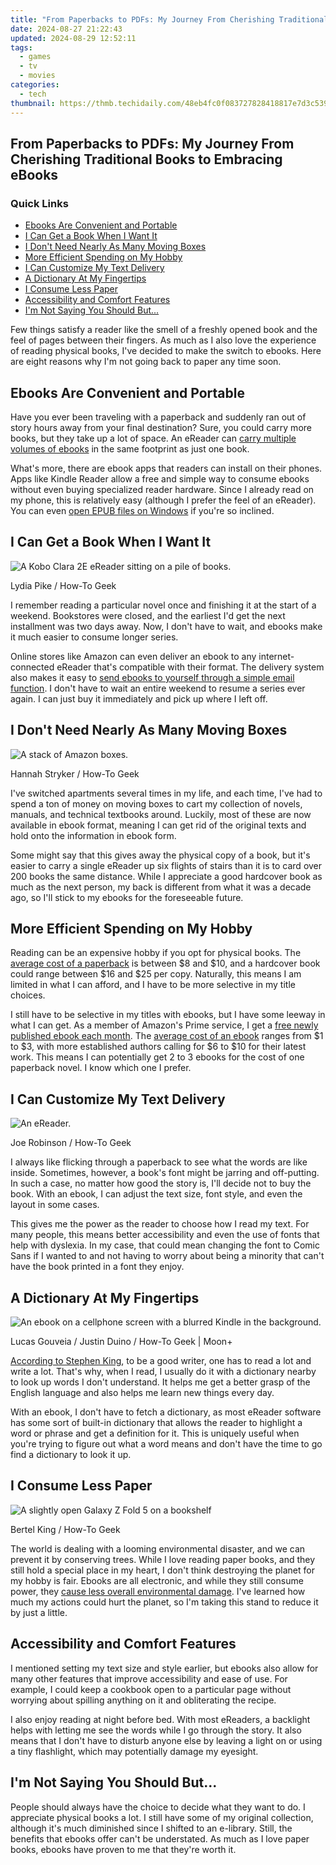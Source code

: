 ```yaml
---
title: "From Paperbacks to PDFs: My Journey From Cherishing Traditional Books to Embracing eBooks"
date: 2024-08-27 21:22:43
updated: 2024-08-29 12:52:11
tags:
  - games
  - tv
  - movies
categories:
  - tech
thumbnail: https://thmb.techidaily.com/48eb4fc0f083727828418817e7d3c53949a229ffb44504b07d25f967a878becd.png
---
```


## From Paperbacks to PDFs: My Journey From Cherishing Traditional Books to Embracing eBooks

### Quick Links

* [Ebooks Are Convenient and Portable](https://sound-issues.techidaily.com/troubleshooting-turtle-beach-microphone-issues-a-complete-fix-guide/)
* [I Can Get a Book When I Want It](https://fake-location.techidaily.com/in-2024-4-methods-to-turn-off-life-360-on-tecno-phantom-v-flip-without-anyone-knowing-drfone-by-drfone-virtual-android/)
* [I Don't Need Nearly As Many Moving Boxes](https://extra-resources.techidaily.com/the-ultimate-guide-to-non-contact-sensing/)
* [More Efficient Spending on My Hobby](https://iphone-unlock.techidaily.com/in-2024-how-do-you-unlock-your-apple-iphone-12-learn-all-4-methods-drfone-by-drfone-ios/)
* [I Can Customize My Text Delivery](https://change-location.techidaily.com/how-can-i-get-more-stardust-in-pokemon-go-on-samsung-galaxy-a34-5g-drfone-by-drfone-virtual-android/)
* [A Dictionary At My Fingertips](https://instagram-clips.techidaily.com/in-2024-instagram-slideshow-feature/)
* [I Consume Less Paper](https://tech-revival.techidaily.com/top-4-errors-to-steer-clear-of-in-chatgpt-based-content-generation/)
* [Accessibility and Comfort Features](https://change-location.techidaily.com/how-to-use-snapchat-location-spoofer-to-protect-your-privacy-on-nokia-c02-drfone-by-drfone-virtual-android/)
* [I'm Not Saying You Should But...](https://techno-recovery.techidaily.com/overcoming-the-challenge-fixing-errors-when-d3dx927dll-is-missing-or-unavailable/)

 Few things satisfy a reader like the smell of a freshly opened book and the feel of pages between their fingers. As much as I also love the experience of reading physical books, I've decided to make the switch to ebooks. Here are eight reasons why I'm not going back to paper any time soon.

##  Ebooks Are Convenient and Portable

 Have you ever been traveling with a paperback and suddenly ran out of story hours away from your final destination? Sure, you could carry more books, but they take up a lot of space. An eReader can [carry multiple volumes of ebooks](https://extra-guidance.techidaily.com/optimal-audio-on-ios-the-essentials-of-podcasting-for-2024/) in the same footprint as just one book.

 What's more, there are ebook apps that readers can install on their phones. Apps like Kindle Reader allow a free and simple way to consume ebooks without even buying specialized reader hardware. Since I already read on my phone, this is relatively easy (although I prefer the feel of an eReader). You can even [open EPUB files on Windows](https://apple-account.techidaily.com/in-2024-troubleshooting-error-connecting-to-the-apple-id-server-on-apple-iphone-15-plus-by-drfone-ios/) if you're so inclined.

##  I Can Get a Book When I Want It

![A Kobo Clara 2E eReader sitting on a pile of books.](https://static1.howtogeekimages.com/wordpress/wp-content/uploads/2024/04/img_4125-1.jpg) 

Lydia Pike / How-To Geek

 I remember reading a particular novel once and finishing it at the start of a weekend. Bookstores were closed, and the earliest I'd get the next installment was two days away. Now, I don't have to wait, and ebooks make it much easier to consume longer series.

 Online stores like Amazon can even deliver an ebook to any internet-connected eReader that's compatible with their format. The delivery system also makes it easy to [send ebooks to yourself through a simple email function](https://fox-http.techidaily.com/updated-the-complete-guide-to-affordable-online-passport-photo-services-for-2024/). I don't have to wait an entire weekend to resume a series ever again. I can just buy it immediately and pick up where I left off.

##  I Don't Need Nearly As Many Moving Boxes

![A stack of Amazon boxes.](https://static1.howtogeekimages.com/wordpress/wp-content/uploads/2023/11/53008501024_bdb4388b6a_o.jpg) 

Hannah Stryker / How-To Geek

 I've switched apartments several times in my life, and each time, I've had to spend a ton of money on moving boxes to cart my collection of novels, manuals, and technical textbooks around. Luckily, most of these are now available in ebook format, meaning I can get rid of the original texts and hold onto the information in ebook form.

 Some might say that this gives away the physical copy of a book, but it's easier to carry a single eReader up six flights of stairs than it is to card over 200 books the same distance. While I appreciate a good hardcover book as much as the next person, my back is different from what it was a decade ago, so I'll stick to my ebooks for the foreseeable future.

##  More Efficient Spending on My Hobby

 Reading can be an expensive hobby if you opt for physical books. The [average cost of a paperback](https://www.slj.com/story/slj-average-book-prices-2023-follett-baker-taylor) is between $8 and $10, and a hardcover book could range between $16 and $25 per copy. Naturally, this means I am limited in what I can afford, and I have to be more selective in my title choices.

 I still have to be selective in my titles with ebooks, but I have some leeway in what I can get. As a member of Amazon's Prime service, I get a [free newly published ebook each month](https://review-topics.techidaily.com/in-2024-how-to-change-spotify-location-after-moving-to-another-country-on-honor-x50iplus-drfone-by-drfone-virtual-android/). The [average cost of an ebook](https://automateed.com/average-ebook-price/) ranges from $1 to $3, with more established authors calling for $6 to $10 for their latest work. This means I can potentially get 2 to 3 ebooks for the cost of one paperback novel. I know which one I prefer.

##  I Can Customize My Text Delivery

![An eReader.](https://static1.howtogeekimages.com/wordpress/wp-content/uploads/2023/10/53125212620_0f222a0c93_o.jpg) 

Joe Robinson / How-To Geek  
  
 I always like flicking through a paperback to see what the words are like inside. Sometimes, however, a book's font might be jarring and off-putting. In such a case, no matter how good the story is, I'll decide not to buy the book. With an ebook, I can adjust the text size, font style, and even the layout in some cases.

 This gives me the power as the reader to choose how I read my text. For many people, this means better accessibility and even the use of fonts that help with dyslexia. In my case, that could mean changing the font to Comic Sans if I wanted to and not having to worry about being a minority that can't have the book printed in a font they enjoy.

##  A Dictionary At My Fingertips

![An ebook on a cellphone screen with a blurred Kindle in the background.](https://static1.howtogeekimages.com/wordpress/wp-content/uploads/2024/05/1000060858.jpg) 

Lucas Gouveia / Justin Duino / How-To Geek | Moon+

[According to Stephen King](https://www.goodreads.com/quotes/312517-if-you-want-to-be-a-writer-you-must-do), to be a good writer, one has to read a lot and write a lot. That's why, when I read, I usually do it with a dictionary nearby to look up words I don't understand. It helps me get a better grasp of the English language and also helps me learn new things every day.

 With an ebook, I don't have to fetch a dictionary, as most eReader software has some sort of built-in dictionary that allows the reader to highlight a word or phrase and get a definition for it. This is uniquely useful when you're trying to figure out what a word means and don't have the time to go find a dictionary to look it up.

##  I Consume Less Paper

![A slightly open Galaxy Z Fold 5 on a bookshelf](https://static1.howtogeekimages.com/wordpress/wp-content/uploads/wm/2024/05/a-slightly-open-galaxy-z-fold-5-on-a-bookshelf.jpg) 

Bertel King / How-To Geek

 The world is dealing with a looming environmental disaster, and we can prevent it by conserving trees. While I love reading paper books, and they still hold a special place in my heart, I don't think destroying the planet for my hobby is fair. Ebooks are all electronic, and while they still consume power, they [cause less overall environmental damage](https://ecobravo.co.uk/blogs/blog/7-surprisingly-amazing-environmental-benefits-of-e-books). I've learned how much my actions could hurt the planet, so I'm taking this stand to reduce it by just a little.

##  Accessibility and Comfort Features

 I mentioned setting my text size and style earlier, but ebooks also allow for many other features that improve accessibility and ease of use. For example, I could keep a cookbook open to a particular page without worrying about spilling anything on it and obliterating the recipe.

 I also enjoy reading at night before bed. With most eReaders, a backlight helps with letting me see the words while I go through the story. It also means that I don't have to disturb anyone else by leaving a light on or using a tiny flashlight, which may potentially damage my eyesight.

##  I'm Not Saying You Should But...

 People should always have the choice to decide what they want to do. I appreciate physical books a lot. I still have some of my original collection, although it's much diminished since I shifted to an e-library. Still, the benefits that ebooks offer can't be understated. As much as I love paper books, ebooks have proven to me that they're worth it.

<ins class="adsbygoogle"
     style="display:block"
     data-ad-format="autorelaxed"
     data-ad-client="ca-pub-7571918770474297"
     data-ad-slot="1223367746"></ins>



<ins class="adsbygoogle"
     style="display:block"
     data-ad-client="ca-pub-7571918770474297"
     data-ad-slot="8358498916"
     data-ad-format="auto"
     data-full-width-responsive="true"></ins>

